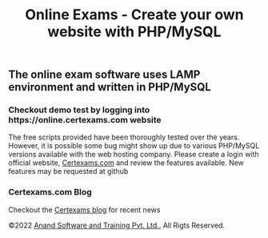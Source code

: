 <!DOCTYPE HTML>
<!-- THE DOCTYPE tells the browser what type of webpage to render, the doctype used in this website is HTML5 which is the most recent HTML. -->
<html lang="en-US">
<head>
	<meta charset="UTF-8">
	<title>Online Exams Site</title>
	<!-- THE TITLE element is the name of the page, it is also visible in the browser tab. Its always good practice to give each page an appropriate title. -->
	<meta name="description" content="The website offers online exam software using LAMP environment">
      <meta http-equiv="author" content="Anand Software and Training">
      <meta name="keywords" content="online exam, certexam, online test, exam software">
      <!-- These are META TAGS, they're used to describe the website, this information is read mainly by search engines like GOOGLE, YAHOO, ETC... -->	
	<link rel="stylesheet" href="style.css">
	<script src="http://localhost:8080/target/target-script-min.js#anonymous"></script>
</head>
<body>
	<div class="container">
<!-- THIS ACTUAL CONTENT BEGINS HERE...this is called a comment. which can only be seen when viewing the source code. This text CANNOT be seen by the browser. Its helpful when you need to place notes, comments or reminders in your code -->
	<header>
		<div class="header">
			<h1>Online Exams - Create your own website with PHP/MySQL</h1>
		</div>
	</header>
	<!-- END HEADER | the header element in new to HTML5 -->
		<div class="main">
			<h2>The online exam software uses LAMP environment and written in PHP/MySQL</h2>
		</div>
		<div class="feature">
			<h3>Checkout demo test by logging into https://online.certexams.com website</h3>
			<p>The free scripts provided have been thoroughly tested over the years. However, it is possible some bug might show up due to various PHP/MySQL 
      versions available with the web hosting company. Please create a login with official website, <a href="https://www.certexams.com">Certexams.com</a>
      and review the features available. New features may be requested at github</p>
			<!-- LOREM IPSUM is universally used. Lorem ipsum is dummy text, it does't really mean anything. Its used to fill space or for mockups. -->
		</div>
		<div class="feature">
			<h3>Certexams.com Blog</h3>
			<p>Checkout the <a href="https://www.certexams.com/blog"> Certexams blog</a> for recent news</p>
		</div>
	<footer>
		&copy;2022 <a href="https://www.anandsoft.com">Anand Software and Training Pvt. Ltd.</a>, All Rigts Reserved.
	</footer>
	<!-- END FOOTER | the footer element is also new to HTML5 -->
	</div>
</body>
</html>
